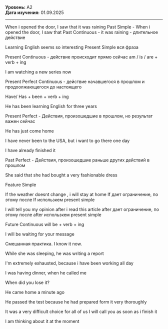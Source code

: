 **Уровень:** A2  
**Дата изучения:** 01.09.2025  

---

When i opened the door, I saw that it was raining
Past Simple - When i opened the door, I saw that 
Past Сontinuous - it was raining - длительное действие

Learning English seems so interesting
Present Simple вся фраза

Present Continuous - действие происходит прямо сейчас
am / is / are + verb + ing

I am watching a new series now

Present Perfect Continuous - действие начавшегося в прошлом и продоолжающегося до настоящего

Have/ Has + been + verb + ing

He has been learning English for three years

Present Perfect -  Действия, произошедшие в прошлом, но результат важен сейчас

He has just come home

I have never been to the USA, but i want to go there one day

I have already finished it

Past Perfect - Действия, произошедшие раньше других действий в прошлом

She said that she had bought a very fashionable dress

Feature Simple

If the weather doesnt change , i will stay at home
If  дает ограничение, по этому после If использкем present simple

I will tell you my opinion after i read this article
after дает ограничение, по этому после after использкем present simple

Future Continuous
will be + verb + ing

I will be waiting for your message

Смешанная практика.
I know it now.

While she was sleeping, he was writing a report

I'm extremely exhausted, because i have been working all day

I was having  dinner, when he called me

When did you lose it? 

He came home a minute ago

He passed the test because he had prepared form it very thoroughly 

It was a very difficult choice for all of us
I will call you as soon as i finish it 


I am thinking about it at the moment














